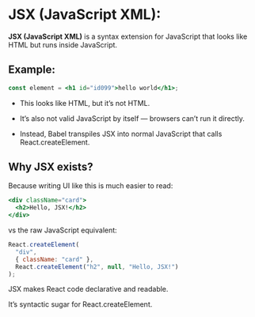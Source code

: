 # JSX (JavaScript XML):

**JSX (JavaScript XML)** is a syntax extension for JavaScript that looks like HTML but runs inside JavaScript.

## Example:
```jsx
const element = <h1 id="id099">hello world</h1>;
```

* This looks like HTML, but it’s not HTML.

* It’s also not valid JavaScript by itself — browsers can’t run it directly.

* Instead, Babel transpiles JSX into normal JavaScript that calls React.createElement.

## Why JSX exists?

Because writing UI like this is much easier to read:
```jsx
<div className="card">
  <h2>Hello, JSX!</h2>
</div>
```

vs the raw JavaScript equivalent:
```js
React.createElement(
  "div",
  { className: "card" },
  React.createElement("h2", null, "Hello, JSX!")
);
```


JSX makes React code declarative and readable.

It’s syntactic sugar for React.createElement.